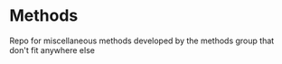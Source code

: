 # Methods
Repo for miscellaneous methods developed by the methods group that don't fit anywhere else
